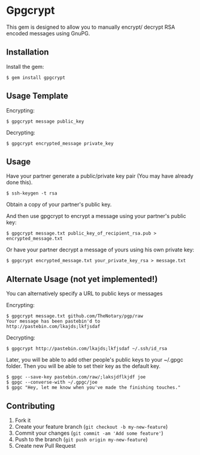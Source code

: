# Gpgcrypt

This gem is designed to allow you to manually encrypt/ decrypt RSA encoded messages using GnuPG.   

## Installation

Install the gem:

    $ gem install gpgcrypt

## Usage Template
Encrypting:

    $ gpgcrypt message public_key

Decrypting:

    $ gpgcrypt encrypted_message private_key

## Usage

Have your partner generate a public/private key pair (You may have already done this).  

    $ ssh-keygen -t rsa

Obtain a copy of your partner's public key.  

And then use gpgcrypt to encrypt a message using your partner's public key:

    $ gpgcrypt message.txt public_key_of_recipient_rsa.pub > encrypted_message.txt

Or have your partner decrypt a message of yours using his own private key:

    $ gpgcrypt encrypted_message.txt your_private_key_rsa > message.txt


## Alternate Usage (not yet implemented!)

You can alternatively specify a URL to public keys or messages

Encrypting:

    $ gpgcrypt message.txt github.com/TheNotary/pgp/raw
    Your message has been pastebin'd to http://pastebin.com/lkajds;lkfjsdaf
    
Decrypting:

    $ gpgcrypt http://pastebin.com/lkajds;lkfjsdaf ~/.ssh/id_rsa
    


Later, you will be able to add other people's public keys to your ~/.gpgc folder.  Then you will be able to set their key as the default key.   

    $ gpgc --save-key pastebin.com/raw/;laksjdflkjdf joe
    $ gpgc --converse-with ~/.gpgc/joe
    $ gpgc "Hey, let me know when you've made the finishing touches."
    



## Contributing

1. Fork it
2. Create your feature branch (`git checkout -b my-new-feature`)
3. Commit your changes (`git commit -am 'Add some feature'`)
4. Push to the branch (`git push origin my-new-feature`)
5. Create new Pull Request
